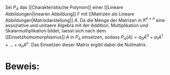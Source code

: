 Sei $P_A$ das [[Charakteristische Polynom]] einer [[Lineare Abbildungen|linearen Abbildung]] $F$ mit [[Matrizen als Lineare Abbildungen|Matrixdarstellung]] $A$. Da die Menge der Matrizen in $K^{n \times n}$ eine assoziative und unitaere Algebra mit der Addition, Multiplikation und Skalarmultiplikation bildet, laesst sich nach dem [[Einsetzhomomorphismus]] $A$ in $P_A$ einsetzen, sodass $P_A(A) = a_0 A^0 + a_1 A^1 + ... + a_n A^n$. 
Das Einsetzen dieser Matrix ergibt dabei die Nullmatrix.

# Beweis:

